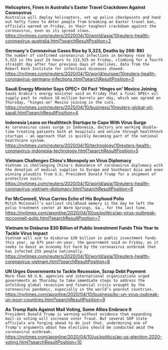 **Helicopters, Fines in Australia's Easter Travel Crackdown Against Coronavirus**\
`Australia will deploy helicopters, set up police checkpoints and hand out hefty fines to deter people from breaking an Easter travel ban, officials warned on Friday, in their toughest crackdown against the coronavirus, even as its spread slows.`\
https://nytimes.com/reuters/2020/04/10/world/asia/10reuters-health-coronavirus-australia.html?searchResultPosition=2

**Germany's Coronavirus Cases Rise by 5,323, Deaths by 266: RKI**\
`The number of confirmed coronavirus infections in Germany rose by 5,323 in the past 24 hours to 113,525 on Friday, climbing for a fourth straight day after four previous days of declines, data from the Robert Koch Institute for infectious diseases showed.`\
https://nytimes.com/reuters/2020/04/10/world/europe/10reuters-health-coronavirus-germany-infections.html?searchResultPosition=3

**Saudi Energy Minister Says OPEC+ Oil Pact 'Hinges on' Mexico Joining**\
`Saudi Arabia's energy minister said on Friday that a final OPEC+ oil supply pact to reduce 10 million barrels per day, which was agreed on Thursday, "hinges on" Mexico joining in the cuts.`\
https://nytimes.com/reuters/2020/04/10/business/10reuters-global-oil-saudi.html?searchResultPosition=4

**Indonesia Leans on Healthtech Startups to Cope With Virus Surge**\
`As coronavirus cases surge in Indonesia, doctors are working double-time treating patients both at hospitals and online through healthtech startups - an approach that is quickly becoming part of the national healthcare system.`\
https://nytimes.com/reuters/2020/04/10/technology/10reuters-health-coronavirus-indonesia-technology.html?searchResultPosition=5

**Vietnam Challenges China's Monopoly on Virus Diplomacy**\
`Vietnam is challenging China's dominance of coronavirus diplomacy with the donation of medical supplies to Europe and Southeast Asia and even winning plaudits from U.S. President Donald Trump for a shipment of protective suits.`\
https://nytimes.com/reuters/2020/04/10/world/asia/10reuters-health-coronavirus-vietnam-diplomacy.html?searchResultPosition=6

**For McConnell, Virus Carries Echo of His Boyhood Polio**\
`Mitch McConnell’s earliest childhood memory is the day he left the polio treatment center at Warm Springs, Ga., for the last time.`\
https://nytimes.com/aponline/2020/04/10/us/politics/ap-virus-outbreak-mcconnell-polio.html?searchResultPosition=7

**Vietnam to Disburse $30 Billion of Public Investment Funds This Year to Tackle Virus Impact**\
`Vietnam will aim to disburse $30 billion in public investment funds this year, up 67% year-on-year, the government said on Friday, as it seeks to boost an economy hit hard by the coronavirus outbreak that has infected 255 people nationally.`\
https://nytimes.com/reuters/2020/04/10/world/asia/10reuters-health-coronavirus-vietnam.html?searchResultPosition=8

**UN Urges Governments to Tackle Recession, Scrap Debt Payment**\
`More than 60 U.N. agencies and international organizations urged governments on Thursday to take immediate steps to address the unfolding global recession and financial crisis wrought by the coronavirus pandemic, especially in the world’s poorest countries.`\
https://nytimes.com/aponline/2020/04/10/business/bc-un-virus-oubreak-un-poor-countries.html?searchResultPosition=9

**As Trump Rails Against Mail Voting, Some Allies Embrace It**\
`President Donald Trump is warning without evidence that expanding mail-in voting will increase voter fraud. But several GOP state officials are forging ahead to do just that, undermining one of Trump’s arguments about how elections should be conducted amid the coronavirus outbreak.`\
https://nytimes.com/aponline/2020/04/10/us/politics/ap-us-election-2020-voting.html?searchResultPosition=10

